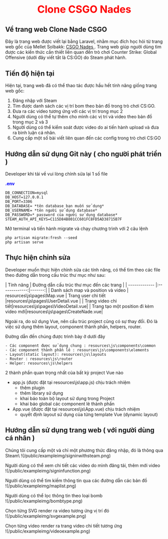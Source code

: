 <p align="center" style="color:red; font-size: 2rem; font-weight: bold">Clone CSGO Nades</p>

## Về trang web Clone Nade CSGO

Đây là trang web được viết lại bằng Laravel, nhằm mục đích học hỏi từ trang web gốc của Mellet Solbakk: [CSGO Nades ](https://www.csgonades.com/).
Trang web giúp người dùng tìm được các kiến thức cần thiết liên quan đến trò chơi Counter Strike: Global Offensive (dưới đây viết tắt là CS:GO) do Steam phát hành.

## Tiến độ hiện tại

Hiện tại, trang web đã có thể thao tác được hầu hết tính năng giống trang web gốc:
1. Đăng nhập với Steam
2. Tìm được danh sách các vị trí bom theo bản đồ trong trò chơi CS:GO.
3. Đưa ra các video tương ứng với các vị trí trong mục 2
4. Người dùng có thể tự thêm cho mình các vị trí và video theo bản đồ trong mục 2 và 3 
5. Người dùng có thể kiểm soát được video do ai tiến hành upload và đưa ra bình luận cá nhân. 
6. Cung cấp một số bài viết liên quan đến các config trong trò chơi CS:GO

## Hướng dẫn sử dụng Git này ( cho người phát triển )

Developer khi tải về vui lòng chỉnh sửa lại 1 số file 

<p style="color:blue; font-weight: bold; ">.env</p>

```
DB_CONNECTION=mysql
DB_HOST=127.0.0.1
DB_PORT=3306
DB_DATABASE= *tên database bạn muốn sử dụng*
DB_USERNAME= *tên người sử dụng database*
DB_PASSWORD=* password của người sử dụng database*
STEAM_AUTH_API_KEYS=C115D84B801CC601FC8FD5AD38715B7F
```

Mở terminal và tiến hành migrate và chạy chương trình với 2 câu lệnh 
```
php artisan migrate:fresh --seed
php artisan serve
```


## Thực hiện chỉnh sửa

Developer muốn thực hiện chỉnh sửa các tính năng, có thể tìm theo các file theo đường dẫn trong cấu trúc thư mục như sau:

| Tính năng  | Đường dẫn cấu trúc thư mục đến các trang | 
| ------------- |:-------------:|-------:|
| Danh sách map và position và video  | resources\js\pages\Map.vue 
| Trang user chi tiết |resources\js\pages\UserDetail.vue |
| Trang video chi tiết|resources\js\pages\VideoDetail.vue|
| Trang tạo một position đi kèm video mới|resources\js\pages\CreateNade.vue|

Ngoài ra, do sử dụng Vue, nên cấu trúc project cũng có sự thay đổi. Đó là việc sử dụng thêm layout, component thành phần, helpers, router.

Đường dẫn đến chúng được trình bày ở dưới đây 
```
- Các component được sử dụng chung : resources\js\components\common
- Các component thành phần lẻ : resources\js\components\elements
- Layout(static layout): resources\js\layouts                            
- Router : resources\js\router
- Helper: resources\js\helpers
```

2 thành phần quan trọng nhất của bất kỳ project Vue nào 

- app.js (được đặt tại resources\js\app.js) chịu trách nhiệm    
    + thêm plugin 
    + thêm library sử dụng
    + khai báo toàn bộ layout sử dụng trong Project
    + khai báo global các component lẻ thành phần
- App.vue (được đặt tại resources\js\App.vue) chịu trách nhiệm
    + quyết định layout sử dụng của từng template Vue (dynamic layout)
   

## Hướng dẫn sử dụng trang web ( với người dùng cá nhân ) 

Chúng tôi cung cấp một và chỉ một phương thức đăng nhập, đó là thông qua Steam\ 
!(/public/exampleimg/signinwithsteam.png)

Người dùng có thể xem chi tiết các video do mình đăng tải, thêm mới video\
!(/public/exampleimg/signinfunction.png)

Người dùng có thể tìm kiếm thông tin qua các đường dẫn các bản đồ\
!(/public/exampleimg/maplist.png)

Người dùng có thể lọc thông tin theo loại bomb\
!(/public/exampleimg/bombtype.png)

Chọn từng SVG render ra video tương ứng vị trí đó\
!(/public/exampleimg/svgexample.png)

Chọn từng video render ra trang video chi tiết tương ứng\
!(/public/exampleimg/videoexample.png)
